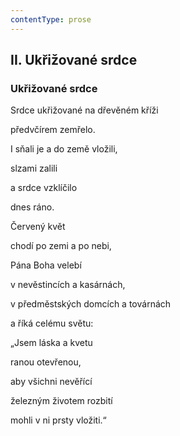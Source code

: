 ```yaml
---
contentType: prose
---
```


## II. Ukřižované srdce

### Ukřižované srdce

Srdce ukřižované na dřevěném kříži

předvčírem zemřelo.

I sňali je a do země vložili,

slzami zalili

a srdce vzklíčilo

dnes ráno.

Červený květ

chodí po zemi a po nebi,

Pána Boha velebí

v nevěstincích a kasárnách,

v předměstských domcích a továrnách

a říká celému světu:

„Jsem láska a kvetu

ranou otevřenou,

aby všichni nevěřící

železným životem rozbití

mohli v ni prsty vložiti.“
